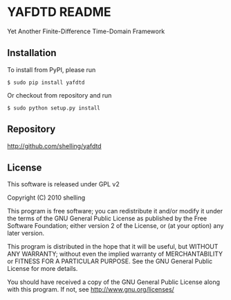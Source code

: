 # YAFDTD README
Yet Another Finite-Difference Time-Domain Framework

## Installation

To install from PyPI, please run

    $ sudo pip install yafdtd

Or checkout from repository and run

    $ sudo python setup.py install

## Repository

<http://github.com/shelling/yafdtd>

## License
This software is released under GPL v2

Copyright (C) 2010 shelling

This program is free software; you can redistribute it and/or
modify it under the terms of the GNU General Public License
as published by the Free Software Foundation; either version 2
of the License, or (at your option) any later version.

This program is distributed in the hope that it will be useful,
but WITHOUT ANY WARRANTY; without even the implied warranty of
MERCHANTABILITY or FITNESS FOR A PARTICULAR PURPOSE.  See the
GNU General Public License for more details.

You should have received a copy of the GNU General Public License
along with this program. If not, see <http://www.gnu.org/licenses/>
